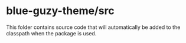 # blue-guzy-theme/src

This folder contains source code that will automatically be added to the classpath when
the package is used.
